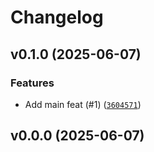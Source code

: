 # Changelog

## v0.1.0 (2025-06-07)

### Features

- Add main feat (#1) ([`3604571`](https://github.com/34j/array-api/commit/3604571a3be95353ef3c4a5354545ca711d91cfb))

## v0.0.0 (2025-06-07)
